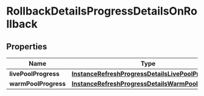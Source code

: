 

# RollbackDetailsProgressDetailsOnRollback


## Properties

| Name | Type | Description | Notes |
|------------ | ------------- | ------------- | -------------|
|**livePoolProgress** | [**InstanceRefreshProgressDetailsLivePoolProgress**](InstanceRefreshProgressDetailsLivePoolProgress.md) |  |  [optional] |
|**warmPoolProgress** | [**InstanceRefreshProgressDetailsWarmPoolProgress**](InstanceRefreshProgressDetailsWarmPoolProgress.md) |  |  [optional] |




